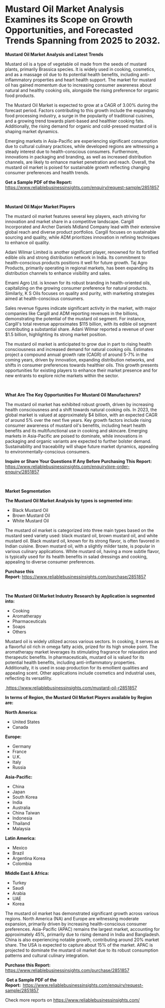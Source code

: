 <p><h1>Mustard Oil Market Analysis Examines its Scope on Growth Opportunities, and Forecasted Trends Spanning from 2025 to 2032.</h1></p><p><strong>Mustard Oil Market Analysis and Latest Trends</strong></p>
<p><p>Mustard oil is a type of vegetable oil made from the seeds of mustard plants, primarily Brassica species. It is widely used in cooking, cosmetics, and as a massage oil due to its potential health benefits, including anti-inflammatory properties and heart health support. The market for mustard oil has gained momentum due to increasing consumer awareness about natural and healthy cooking oils, alongside the rising preference for organic food products. </p><p>The Mustard Oil Market is expected to grow at a CAGR of 3.00% during the forecast period. Factors contributing to this growth include the expanding food processing industry, a surge in the popularity of traditional cuisines, and a growing trend towards plant-based and healthier cooking fats. Additionally, the rising demand for organic and cold-pressed mustard oil is shaping market dynamics. </p><p>Emerging markets in Asia-Pacific are experiencing significant consumption due to cultural culinary practices, while developed regions are witnessing a steady interest due to health-conscious consumers. Furthermore, innovations in packaging and branding, as well as increased distribution channels, are likely to enhance market penetration and reach. Overall, the mustard oil market is poised for sustainable growth reflecting changing consumer preferences and health trends.</p></p>
<p><strong>Get a Sample PDF of the Report:&nbsp;</strong> <a href="https://www.reliablebusinessinsights.com/enquiry/request-sample/2851857?utm_campaign=3077&utm_medium=2&utm_source=Github&utm_content=ia&utm_term=11032025&utm_id=mustard-oil">https://www.reliablebusinessinsights.com/enquiry/request-sample/2851857</a></p>
<p>&nbsp;</p>
<p><strong>Mustard Oil Major Market Players</strong></p>
<p><p>The mustard oil market features several key players, each striving for innovation and market share in a competitive landscape. Cargill Incorporated and Archer Daniels Midland Company lead with their extensive global reach and diverse product portfolios. Cargill focuses on sustainable sourcing and quality, while ADM prioritizes innovation in refining techniques to enhance oil quality.</p><p>Adani Wilmar Limited is another significant player, renowned for its fortified edible oils and strong distribution network in India. Its commitment to health-conscious products positions it well for future growth. Taj Agro Products, primarily operating in regional markets, has been expanding its distribution channels to enhance visibility and sales.</p><p>Emami Agro Ltd. is known for its robust branding in health-oriented oils, capitalizing on the growing consumer preference for natural products. Similarly, K S Oils focuses on quality and purity, with marketing strategies aimed at health-conscious consumers.</p><p>Sales revenue figures indicate significant activity in the market, with major companies like Cargill and ADM reporting revenues in the billions, demonstrating the potential of the mustard oil segment. For instance, Cargill's total revenue approximates $115 billion, with its edible oil segment contributing a substantial share. Adani Wilmar reported a revenue of over $1.5 billion, highlighting its strong market position.</p><p>The mustard oil market is anticipated to grow due in part to rising health consciousness and increased demand for natural cooking oils. Estimates project a compound annual growth rate (CAGR) of around 5-7% in the coming years, driven by innovation, expanding distribution networks, and shifts in consumer preferences towards healthier oils. This growth presents opportunities for existing players to enhance their market presence and for new entrants to explore niche markets within the sector.</p></p>
<p>&nbsp;</p>
<p><strong>What Are The Key Opportunities For Mustard Oil Manufacturers?</strong></p>
<p><p>The mustard oil market has exhibited robust growth, driven by increasing health consciousness and a shift towards natural cooking oils. In 2023, the global market is valued at approximately $4 billion, with an expected CAGR of around 5% over the next five years. Key growth factors include rising consumer awareness of mustard oil's benefits, including heart health benefits and its multifunctional use in cooking and skincare. Emerging markets in Asia-Pacific are poised to dominate, while innovations in packaging and organic variants are expected to further bolster demand. Sustainability and traceability will shape future market dynamics, appealing to environmentally-conscious consumers.</p></p>
<p><strong>Inquire or Share Your Questions If Any Before Purchasing This Report:</strong> <a href="https://www.reliablebusinessinsights.com/enquiry/pre-order-enquiry/2851857?utm_campaign=3077&utm_medium=2&utm_source=Github&utm_content=ia&utm_term=11032025&utm_id=mustard-oil">https://www.reliablebusinessinsights.com/enquiry/pre-order-enquiry/2851857</a></p>
<p>&nbsp;</p>
<p><strong>Market Segmentation</strong></p>
<p><strong>The Mustard Oil Market Analysis by types is segmented into:</strong></p>
<p><ul><li> Black Mustard Oil</li><li>Brown Mustard Oil</li><li>White Mustard Oil </li></ul></p>
<p><p>The mustard oil market is categorized into three main types based on the mustard seed variety used: black mustard oil, brown mustard oil, and white mustard oil. Black mustard oil, known for its strong flavor, is often favored in Indian cuisine. Brown mustard oil, with a slightly milder taste, is popular in various culinary applications. White mustard oil, having a more subtle flavor, is typically used for its health benefits in salad dressings and cooking, appealing to diverse consumer preferences.</p></p>
<p><strong>Purchase this Report:&nbsp;</strong><a href="https://www.reliablebusinessinsights.com/purchase/2851857?utm_campaign=3077&utm_medium=2&utm_source=Github&utm_content=ia&utm_term=11032025&utm_id=mustard-oil">https://www.reliablebusinessinsights.com/purchase/2851857</a></p>
<p>&nbsp;</p>
<p><strong>The Mustard Oil Market Industry Research by Application is segmented into:</strong></p>
<p><ul><li> Cooking</li><li>Aromatherapy</li><li>Pharmaceuticals</li><li>Soaps</li><li>Others </li></ul></p>
<p><p>Mustard oil is widely utilized across various sectors. In cooking, it serves as a flavorful oil rich in omega fatty acids, prized for its high smoke point. The aromatherapy market leverages its stimulating fragrance for relaxation and therapeutic benefits. In pharmaceuticals, mustard oil is valued for its potential health benefits, including anti-inflammatory properties. Additionally, it is used in soap production for its emollient qualities and appealing scent. Other applications include cosmetics and industrial uses, reflecting its versatility.</p></p>
<p><a href="https://www.reliablebusinessinsights.com/mustard-oil-r2851857?utm_campaign=3077&utm_medium=2&utm_source=Github&utm_content=ia&utm_term=11032025&utm_id=mustard-oil">&nbsp;https://www.reliablebusinessinsights.com/mustard-oil-r2851857</a></p>
<p><strong>In terms of Region, the Mustard Oil Market Players available by Region are:</strong></p>
<p>
    <p> <strong> North America: </strong>
        <ul>
            <li>United States</li>
            <li>Canada</li>
        </ul>
        </p> 
    <p> <strong> Europe: </strong>
        <ul>
            <li>Germany</li>
            <li>France</li>
            <li>U.K.</li>
            <li>Italy</li>
            <li>Russia</li>
        </ul>
        </p> 
    <p> <strong> Asia-Pacific: </strong>
        <ul>
            <li>China</li>
            <li>Japan</li>
            <li>South Korea</li>
            <li>India</li>
            <li>Australia</li>
            <li>China Taiwan</li>
            <li>Indonesia</li>
            <li>Thailand</li>
            <li>Malaysia</li>
        </ul>
        </p> 
    <p> <strong> Latin America: </strong>
        <ul>
            <li>Mexico</li>
            <li>Brazil</li>
            <li>Argentina Korea</li>
            <li>Colombia</li>
        </ul>
        </p> 
    <p> <strong> Middle East & Africa: </strong>
        <ul>
            <li>Turkey</li>
            <li>Saudi</li>
            <li>Arabia</li>
            <li>UAE</li>
            <li>Korea</li>
        </ul>
    </p>
    </p>
<p><p>The mustard oil market has demonstrated significant growth across various regions. North America (NA) and Europe are witnessing moderate expansion, primarily driven by increasing health-conscious consumer preferences. Asia-Pacific (APAC) remains the largest market, accounting for approximately 45%, primarily due to rising demand in India and Bangladesh. China is also experiencing notable growth, contributing around 20% market share. The USA is expected to capture about 15% of the market. APAC is projected to dominate the mustard oil market due to its robust consumption patterns and cultural culinary integration.</p></p>
<p><strong>Purchase this Report: </strong><a href="https://www.reliablebusinessinsights.com/purchase/2851857?utm_campaign=3077&utm_medium=2&utm_source=Github&utm_content=ia&utm_term=11032025&utm_id=mustard-oil">https://www.reliablebusinessinsights.com/purchase/2851857</a></p>
<p>&nbsp;<strong>Get a Sample PDF of the Report:&nbsp;&nbsp;</strong><a href="https://www.reliablebusinessinsights.com/enquiry/request-sample/2851857?utm_campaign=3077&utm_medium=2&utm_source=Github&utm_content=ia&utm_term=11032025&utm_id=mustard-oil">https://www.reliablebusinessinsights.com/enquiry/request-sample/2851857</a></p>
<p><strong></strong></p>
<p>Check more reports on <a href="https://www.reliablebusinessinsights.com/?utm_campaign=3077&utm_medium=2&utm_source=Github&utm_content=ia&utm_term=11032025&utm_id=mustard-oil">https://www.reliablebusinessinsights.com/</a></p>